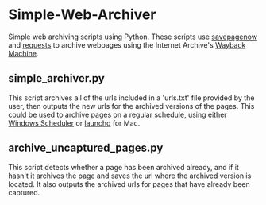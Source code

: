 # Simple-Web-Archiver
Simple web archiving scripts using Python. These scripts use [savepagenow](https://github.com/pastpages/savepagenow) and [requests](https://requests.readthedocs.io/en/master/) to archive webpages using the Internet Archive's [Wayback Machine](https://archive.org/web/).

## simple_archiver.py
This script archives all of the urls included in a 'urls.txt' file provided by the user, then outputs the new urls for the archived versions of the pages. This could be used to archive pages on a regular schedule, using either [Windows Scheduler](https://datatofish.com/python-script-windows-scheduler/) or [launchd](https://nathangrigg.com/2012/07/schedule-jobs-using-launchd) for Mac.

## archive_uncaptured_pages.py
This script detects whether a page has been archived already, and if it hasn't it archives the page and saves the url where the archived version is located. It also outputs the archived urls for pages that have already been captured.
